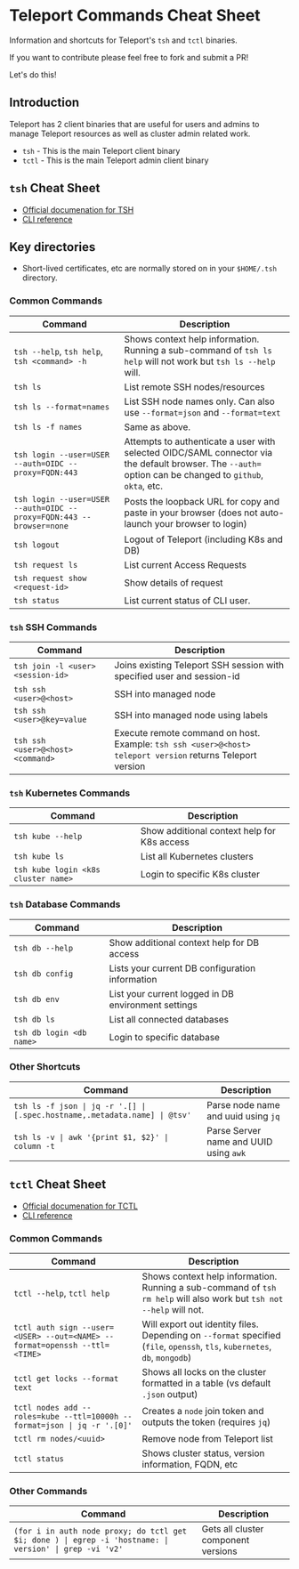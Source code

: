 # Teleport Commands Cheat Sheet
 Information and shortcuts for Teleport's `tsh` and `tctl` binaries.

If you want to contribute please feel free to fork and submit a PR!

Let's do this!

## Introduction

Teleport has 2 client binaries that are useful for users and admins to manage Teleport resources as well as cluster admin related work.

- `tsh` - This is the main Teleport client binary
- `tctl` - This is the main Teleport admin client binary

## `tsh` Cheat Sheet

- [Official documenation for TSH](https://goteleport.com/docs/server-access/guides/tsh/)
- [CLI reference](https://goteleport.com/docs/setup/reference/cli/)


## Key directories

- Short-lived certificates, etc are normally stored on in your `$HOME/.tsh` directory.

### Common Commands

| Command | Description |
| --- | ---
|`tsh --help`, `tsh help`, `tsh <command> -h` | Shows context help information. Running  a sub-command of `tsh ls help` will not work but `tsh ls --help` will.
| `tsh ls` | List remote SSH nodes/resources
| `tsh ls --format=names` | List SSH node names only. Can also use `--format=json` and `--format=text`
| `tsh ls -f names` | Same as above.
| `tsh login --user=USER --auth=OIDC --proxy=FQDN:443` | Attempts to authenticate a user with selected OIDC/SAML connector via the default browser. The `--auth=` option can be changed to `github`, `okta`, etc.
| `tsh login --user=USER --auth=OIDC --proxy=FQDN:443 --browser=none` | Posts the loopback URL for copy and paste in your browser (does not auto-launch your browser to login)
| `tsh logout` | Logout of Teleport (including K8s and DB)
| `tsh request ls` | List current Access Requests
| `tsh request show <request-id>` | Show details of request
| `tsh status` | List current status of CLI user.

### `tsh` SSH Commands

| Command | Description |
| --- | ---
| `tsh join -l <user> <session-id>` | Joins existing Teleport SSH session with specified user and session-id
| `tsh ssh <user>@<host>` | SSH into managed node
| `tsh ssh <user>@key=value` | SSH into managed node using labels
| `tsh ssh <user>@<host> <command>` | Execute remote command on host. Example: `tsh ssh <user>@<host> teleport version` returns Teleport version


### `tsh` Kubernetes Commands

| Command | Description |
| --- | ---
| `tsh kube --help` | Show additional context help for K8s access
| `tsh kube ls` | List all Kubernetes clusters
| `tsh kube login <k8s cluster name>` | Login to specific K8s cluster

### `tsh` Database Commands

| Command | Description |
| --- | ---
| `tsh db --help` | Show additional context help for DB access
| `tsh db config` | Lists your current DB configuration information
| `tsh db env` | List your current logged in DB environment settings
| `tsh db ls` | List all connected databases
| `tsh db login <db name>` | Login to specific database

### Other Shortcuts

| Command | Description |
| --- | ---
| `tsh ls -f json \| jq -r '.[] \| [.spec.hostname,.metadata.name] \| @tsv'` | Parse node name and uuid using `jq`
| `tsh ls -v \| awk '{print $1, $2}' \| column -t` | Parse Server name and UUID using `awk`

## `tctl` Cheat Sheet

- [Official documenation for TCTL](https://goteleport.com/docs/server-access/guides/tctl/)
- [CLI reference](https://goteleport.com/docs/setup/reference/cli/)

### Common Commands

| Command | Description |
| --- | ---
|`tctl --help`, `tctl help` | Shows context help information. Running  a sub-command of `tsh rm help` will also work but `tsh not --help` will not.
| `tctl auth sign --user=<USER> --out=<NAME> --format=openssh --ttl=<TIME>` | Will export out identity files. Depending on `--format` specified (`file`, `openssh`, `tls`, `kubernetes`, `db`, `mongodb`)
| `tctl get locks --format text` | Shows all locks on the cluster formatted in a table (vs default `.json` output)
| `tctl nodes add --roles=kube --ttl=10000h --format=json \| jq -r '.[0]'` | Creates a `node` join token and outputs the token (requires `jq`)
| `tctl rm nodes/<uuid>` | Remove node from Teleport list
| `tctl status` | Shows cluster status, version information, FQDN, etc

### Other Commands

| Command | Description |
| --- | --- |
| `(for i in auth node proxy; do tctl get $i; done ) \| egrep -i 'hostname: \| version' \| grep -vi 'v2'` | Gets all cluster component versions